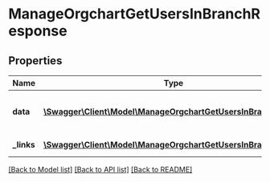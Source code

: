 # ManageOrgchartGetUsersInBranchResponse

## Properties
Name | Type | Description | Notes
------------ | ------------- | ------------- | -------------
**data** | [**\Swagger\Client\Model\ManageOrgchartGetUsersInBranchData**](ManageOrgchartGetUsersInBranchData.md) | Response success or failure to find users | 
**_links** | [**\Swagger\Client\Model\ManageOrgchartGetUsersInBranchLinks[]**](ManageOrgchartGetUsersInBranchLinks.md) | Links to pages | 

[[Back to Model list]](../README.md#documentation-for-models) [[Back to API list]](../README.md#documentation-for-api-endpoints) [[Back to README]](../README.md)


